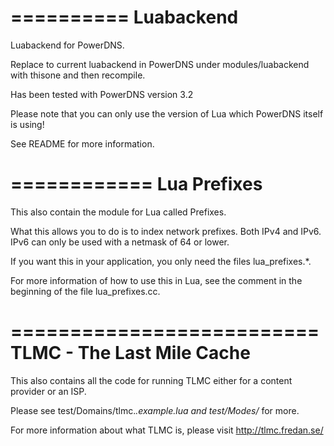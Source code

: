 ==========
Luabackend
==========

Luabackend for PowerDNS.

Replace to current luabackend in PowerDNS under
modules/luabackend with thisone and then recompile.

Has been tested with PowerDNS version 3.2

Please note that you can only use the version of Lua
which PowerDNS itself is using!

See README for more information.


============
Lua Prefixes
============

This also contain the module for Lua called Prefixes.

What this allows you to do is to index network prefixes.
Both IPv4 and IPv6. IPv6 can only be used with a netmask 
of 64 or lower.

If you want this in your application, you only need the files
lua_prefixes.*.

For more information of how to use this in Lua, see the comment 
in the beginning of the file lua_prefixes.cc.


==========================
TLMC - The Last Mile Cache
==========================

This also contains all the code for running TLMC
either for a content provider or an ISP.

Please see test/Domains/tlmc.*.example.lua and 
test/Modes/* for more.

For more information about what TLMC is, please visit
http://tlmc.fredan.se/




